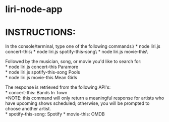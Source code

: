 # liri-node-app
# INSTRUCTIONS:
  In the console/terminal, type one of the following commands:\  * node liri.js concert-this\  * node liri.js spotify-this-song\  * node liri.js movie-this\
    
  Followed by the musician, song, or movie you'd like to search for:  
    * node liri.js concert-this Paramore  
    * node liri.js spotify-this-song Pools  
    * node liri.js movie-this Mean Girls  
    
  The response is retrieved from the following API's:  
    * concert-this: Bands In Town  
      *NOTE: this command will only return a meaningful response for artists who have upcoming shows scheduled; otherwise, you will be prompted to choose another artist.  
    * spotify-this-song: Spotify
    * movie-this: OMDB  
    
